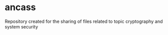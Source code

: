 # ancass
Repository created for the sharing of files related to topic cryptography and system security
